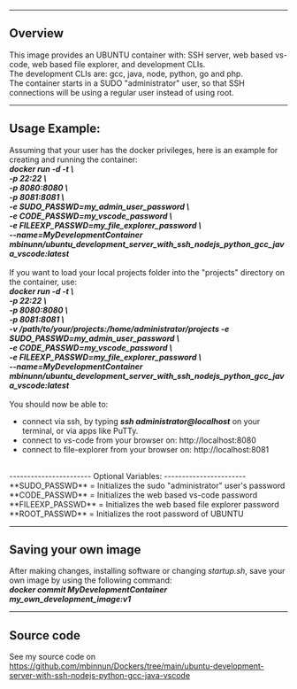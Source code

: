 -----------------------
Overview
-----------------------
This image provides an UBUNTU container with: SSH server, web based vs-code, web based file explorer, and development CLIs.<br/>
The development CLIs are: gcc, java, node, python, go and php.<br/>
The container starts in a SUDO "administrator" user, so that SSH connections will be using a regular user instead of using root.

-----------------------
Usage Example:
-----------------------
Assuming that your user has the docker privileges, here is an example for creating and running the container:<br/>
***docker run -d -t \\<br/>
-p 22:22 \\<br/>
-p 8080:8080 \\<br/>
-p 8081:8081 \\<br/>
-e SUDO_PASSWD=my_admin_user_password \\<br/>
-e CODE_PASSWD=my_vscode_password \\<br/>
-e FILEEXP_PASSWD=my_file_explorer_password \\<br/>
--name=MyDevelopmentContainer mbinunn/ubuntu_development_server_with_ssh_nodejs_python_gcc_java_vscode:latest***<br/>
<br/>
If you want to load your local projects folder into the "projects" directory on the container, use:<br/>
***docker run -d -t \\<br/>
-p 22:22 \\<br/>
-p 8080:8080 \\<br/>
-p 8081:8081 \\<br/>
-v /path/to/your/projects:/home/administrator/projects
-e SUDO_PASSWD=my_admin_user_password \\<br/>
-e CODE_PASSWD=my_vscode_password \\<br/>
-e FILEEXP_PASSWD=my_file_explorer_password \\<br/>
--name=MyDevelopmentContainer mbinunn/ubuntu_development_server_with_ssh_nodejs_python_gcc_java_vscode:latest***<br/>
<br/>
You should now be able to:<br/>
- connect via ssh, by typing ***ssh administrator@localhost*** on your terminal, or via apps like PuTTy.<br/>
- connect to vs-code from your browser on: http://localhost:8080<br/>
- connect to file-explorer from your browser on: http://localhost:8081<br/>
<br/>
-----------------------
Optional Variables:
-----------------------
**SUDO_PASSWD** = Initializes the sudo "administrator" user's password<br/> 
**CODE_PASSWD** = Initializes the web based vs-code password<br/>
**FILEEXP_PASSWD** = Initializes the web based file explorer password<br/>
**ROOT_PASSWD** = Initializes the root password of UBUNTU<br/> 

-----------------------
Saving your own image
-----------------------
After making changes, installing software or changing *startup.sh*, save your own image by using the following command:<br/>
***docker commit MyDevelopmentContainer my_own_development_image:v1***<br/>

-----------------------
Source code
-----------------------
See my source code on https://github.com/mbinnun/Dockers/tree/main/ubuntu-development-server-with-ssh-nodejs-python-gcc-java-vscode
